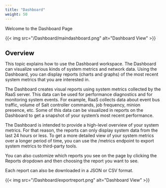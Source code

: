 ```yaml
---
title: "Dashboard"
weight: 50
---
```


Welcome to the Dashboard Page

{{< img src="/Dashboard/maindashboard.png" alt="Dashboard View" >}}

<h1 style="color:black;font-size:20px;">Overview</h1>

This topic explains how to use the Dashboard workspace. The Dashboard can visualize various kinds of system metrics and network data. Using the Dashboard, you can display reports (charts and graphs) of the most recent system metrics that you are interested in.

The Dashboard creates visual reports using system metrics collected by the RaaS server. This data can be used for performance diagnostics and for monitoring system events. For example, RaaS collects data about event bus traffic, volume of Salt controller commands, job frequency, minion presence, etc. Some of this data can be visualized in reports on the Dashboard to get a snapshot of your system’s most recent performance.

The Dashboard is intended to provide a high-level overview of your system metrics. For that reason, the reports can only display system data from the last 24 hours or less. To get a more detailed view of your system metrics over a longer period of time, you can use the /metrics endpoint to export system metrics to third-party tools.

You can also customize which reports you see on the page by clicking the Reports dropdown and then choosing the report you want to see. 

Each report can also be downloaded in a JSON or CSV format.

{{< img src="/Dashboard/exportreport.png" alt="Dashboard View" >}}